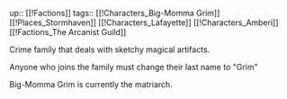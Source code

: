 up:: [[!Factions]]
tags:: [[!Characters_Big-Momma Grim]] [[!Places_Stormhaven]] [[!Characters_Lafayette]] [[!Characters_Amberi]] [[!Factions_The Arcanist Guild]]

Crime family that deals with sketchy magical artifacts.

Anyone who joins the family must change their last name to "Grim"

Big-Momma Grim is currently the matriarch.




